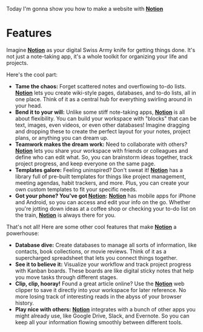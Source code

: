 Today I'm gonna show you how to make a website with __[Notion](https://notion.so/)__
# Features
Imagine __[Notion](https://notion.so/)__ as your digital Swiss Army knife for getting things done. It's not just a note-taking app, it's a whole toolkit for organizing your life and projects.

Here's the cool part:

- **Tame the chaos:** Forget scattered notes and overflowing to-do lists. __[Notion](https://notion.so/)__ lets you create wiki-style pages, databases, and to-do lists, all in one place. Think of it as a central hub for everything swirling around in your head.
- **Bend it to your will:** Unlike some stiff note-taking apps, __[Notion](https://notion.so/)__ is all about flexibility. You can build your workspace with "blocks" that can be text, images, even videos, or even other databases! Imagine dragging and dropping these to create the perfect layout for your notes, project plans, or anything you can dream up.
- **Teamwork makes the dream work:** Need to collaborate with others? __[Notion](https://notion.so/)__ lets you share your workspace with friends or colleagues and define who can edit what. So, you can brainstorm ideas together, track project progress, and keep everyone on the same page.
- **Templates galore:** Feeling uninspired? Don't sweat it! __[Notion](https://notion.so/)__ has a library full of pre-built templates for things like project management, meeting agendas, habit trackers, and more. Plus, you can create your own custom templates to fit your specific needs.
- **Got your phone? You've got __[Notion](https://notion.so/)__:** __[Notion](https://notion.so/)__ has mobile apps for iPhone and Android, so you can access and edit your info on the go. Whether you're jotting down ideas at a coffee shop or checking your to-do list on the train, __[Notion](https://notion.so/)__ is always there for you.

That's not all! Here are some other cool features that make __[Notion](https://notion.so/)__ a powerhouse:

- **Database dive:** Create databases to manage all sorts of information, like contacts, book collections, or movie reviews. Think of it as a supercharged spreadsheet that lets you connect things together.
- **See it to believe it:** Visualize your workflow and track project progress with Kanban boards. These boards are like digital sticky notes that help you move tasks through different stages.
- **Clip, clip, hooray!** Found a great article online? Use the __[Notion](https://notion.so/)__ web clipper to save it directly into your workspace for later reference. No more losing track of interesting reads in the abyss of your browser history.
- **Play nice with others:** __[Notion](https://notion.so/)__ integrates with a bunch of other apps you might already use, like Google Drive, Slack, and Evernote. So you can keep all your information flowing smoothly between different tools.
